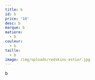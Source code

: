 ```yaml
---
title: b
id: b
price: '10'
desc: b
marque: b
matiere:
  - b
couleur:
  - b
taille:
  - b
image: /img/uploads/redskins-estior.jpg
---
```

b

